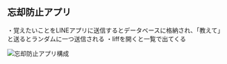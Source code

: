 ## 忘却防止アプリ
・覚えたいことをLINEアプリに送信するとデータベースに格納され、「教えて」と送るとランダムに一つ送信される
・liffを開くと一覧で出てくる

![忘却防止アプリ構成](https://github.com/tryuuu/line-remember-final/assets/113238295/fdec8ea3-6f9f-485f-bab8-1a52db70c91a)
